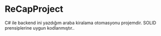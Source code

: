 # ReCapProject
C# ile backend ini yazdığım araba kiralama otomasyonu projemdir. SOLID prensiplerine uygun kodlanmıştır..
